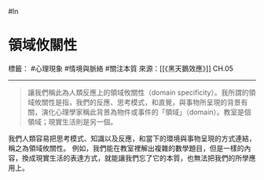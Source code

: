 #ln 
# 領域攸關性
標籤： #心理現象 #情境與脈絡 #關注本質 
來源：[[《黑天鵝效應》]] CH.05

---

> 讓我們稱此為人類反應上的領域攸關性（domain specificity）。我所謂的領域攸關性是指，我們的反應、思考模式，和直覺，與事物所呈現的背景有關，演化心理學家稱此背景為物件或事件的「領域」（domain）。教室是個領域；現實生活則是另一個。

我們人類容易把思考模式、知識以及反應，和當下的環境與事物呈現的方式連結，稱之為領域攸關性。
例如，我們能在教室裡解出複雜的數學題目，但是一樣的內容，換成現實生活的表達方式，就能讓我們忘了它的本質，也無法把我們的所學應用上。

